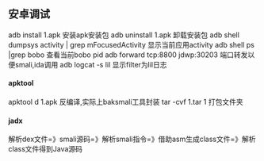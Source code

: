 ## 安卓调试
adb install 1.apk 安装apk安装包
adb uninstall 1.apk 卸载安装包
adb shell dumpsys activity | grep mFocusedActivity 显示当前应用activity
adb shell ps |grep bobo 查看当前bobo pid
adb forward tcp:8800 jdwp:30203 端口转发以便smali,ida调用
adb logcat -s lil 显示filter为lil日志

#### apktool
apktool d 1.apk 反编译,实际上baksmali工具封装
tar -cvf 1.tar 1 打包文件夹

#### jadx
解析dex文件=》smali源码=》解析smali指令=》借助asm生成class文件=》解析class文件得到Java源码


